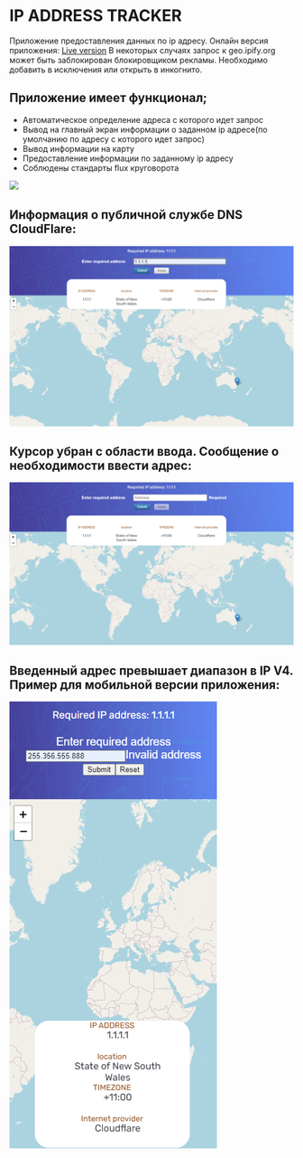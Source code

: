 # IP ADDRESS TRACKER

Приложение предоставления данных по ip адресу.
Онлайн версия приложения: [Live version](https://ip-address-tracker-pied-six.vercel.app/)
В некоторых случаях запрос к geo.ipify.org может быть заблокирован блокировщиком рекламы. Необходимо добавить в исключения или открыть в инкогнито.

## Приложение имеет функционал;

* Автоматическое определение адреса с которого идет запрос
* Вывод на главный экран информации о заданном ip адресе(по умолчанию по адресу с которого идет запрос)
* Вывод информации на карту
* Предоставление информации по заданному ip адресу
* Соблюдены стандарты flux круговорота

![](address-tracker.gif)


## Информация о публичной службе DNS CloudFlare:
![](example1.png)
## Курсор убран с области ввода. Сообщение о необходимости ввести адрес:
![](example2.png)
## Введенный адрес превышает диапазон в IP V4. Пример для мобильной версии приложения:
![](example3.png)


